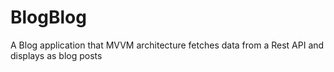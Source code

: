 # BlogBlog
A Blog application that MVVM architecture fetches data from a Rest API and displays as blog posts
